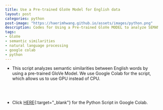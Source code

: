 ```yaml
---
title: Use a Pre-trained GloVe Model for English data
layout: post
categories: python
post-image: "https://haerimhwang.github.io/assets/images/python.png"
description: Codes for Using a Pre-trained GloVe MODEL to analyze SEMANTIC SIMILARITIES in English data
tags:
- GloVe 
- semantic similarities
- natural language processing
- google colab
- python
---
```


* This script analyzes semantic similarities between English words by using a pre-trained GloVe Model. We use Google Colab for the script, which allows us to use GPU instead of CPU.  
<br>
<br>

* Click [HERE](https://colab.research.google.com/drive/1Mqfz3LIfrLJV6JETAQPuA_dcQKJx-cDJ?usp=sharing){:target="_blank"} for the Python Script in Google Colab.
<br>
<br>
